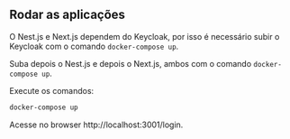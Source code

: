 ## Rodar as aplicações

O Nest.js e Next.js dependem do Keycloak, por isso é necessário subir o Keycloak com o comando `docker-compose up`.

Suba depois o Nest.js e depois o Next.js, ambos com o comando `docker-compose up`.

Execute os comandos:

```bash
docker-compose up
```

Acesse no browser http://localhost:3001/login.
